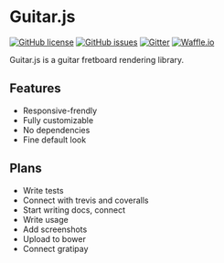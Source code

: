 Guitar.js
=========
[![GitHub license](https://img.shields.io/badge/license-MIT-blue.svg?style=flat-square)](https://github.com/chezstov/guitar.js/blob/master/LICENSE)
[![GitHub issues](https://img.shields.io/github/issues/chezstov/guitar.js.svg?style=flat-square)](https://github.com/chezstov/guitar.js/issues)
[![Gitter](https://img.shields.io/gitter/room/chezstov/guitar.js.svg?style=flat-square)](https://gitter.im/chezstov/guitar.js)
[![Waffle.io](https://img.shields.io/badge/waffle.io-board-lightgrey.svg?style=flat-square)](https://waffle.io/chezstov/guitar.js)

Guitar.js is a guitar fretboard rendering library.

Features
--------
* Responsive-frendly
* Fully customizable
* No dependencies
* Fine default look

Plans
-----
* Write tests
* Connect with trevis and coveralls
* Start writing docs, connect
* Write usage
* Add screenshots
* Upload to bower
* Connect gratipay
